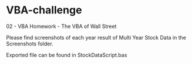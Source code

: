 # VBA-challenge
02 - VBA Homework - The VBA of Wall Street

Please find screenshots of each year result of Multi Year Stock Data in the Screenshots folder.

Exported file can be found in StockDataScript.bas

